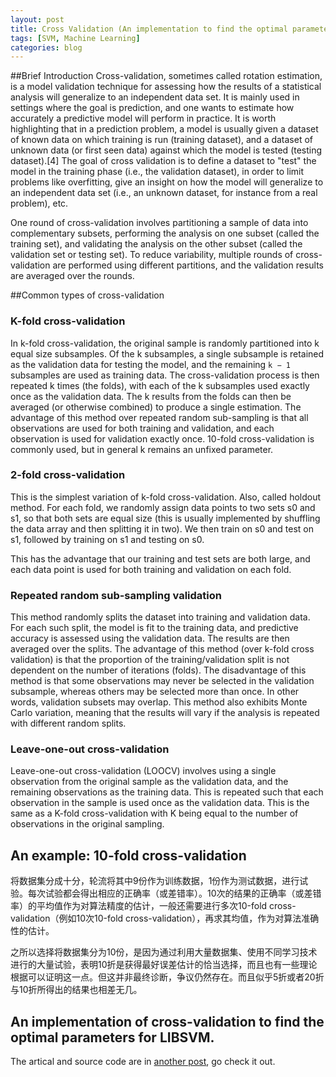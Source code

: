 ```yaml
---
layout: post
title: Cross Validation (An implementation to find the optimal parameters for LIBSVM)
tags: [SVM, Machine Learning]
categories: blog
---
```


##Brief Introduction
Cross-validation, sometimes called rotation estimation, is a model validation technique for assessing how the results of a statistical analysis will generalize to an independent data set. It is mainly used in settings where the goal is prediction, and one wants to estimate how accurately a predictive model will perform in practice. It is worth highlighting that in a prediction problem, a model is usually given a dataset of known data on which training is run (training dataset), and a dataset of unknown data (or first seen data) against which the model is tested (testing dataset).[4] The goal of cross validation is to define a dataset to "test" the model in the training phase (i.e., the validation dataset), in order to limit problems like overfitting, give an insight on how the model will generalize to an independent data set (i.e., an unknown dataset, for instance from a real problem), etc.

One round of cross-validation involves partitioning a sample of data into complementary subsets, performing the analysis on one subset (called the training set), and validating the analysis on the other subset (called the validation set or testing set). To reduce variability, multiple rounds of cross-validation are performed using different partitions, and the validation results are averaged over the rounds.

##Common types of cross-validation

### K-fold cross-validation
In k-fold cross-validation, the original sample is randomly partitioned into k equal size subsamples. Of the k subsamples, a single subsample is retained as the validation data for testing the model, and the remaining `k − 1` subsamples are used as training data. The cross-validation process is then repeated k times (the folds), with each of the k subsamples used exactly once as the validation data. The k results from the folds can then be averaged (or otherwise combined) to produce a single estimation. The advantage of this method over repeated random sub-sampling is that all observations are used for both training and validation, and each observation is used for validation exactly once. 10-fold cross-validation is commonly used, but in general k remains an unfixed parameter.

### 2-fold cross-validation
This is the simplest variation of k-fold cross-validation. Also, called holdout method. For each fold, we randomly assign data points to two sets s0 and s1, so that both sets are equal size (this is usually implemented by shuffling the data array and then splitting it in two). We then train on s0 and test on s1, followed by training on s1 and testing on s0.

This has the advantage that our training and test sets are both large, and each data point is used for both training and validation on each fold.

### Repeated random sub-sampling validation
This method randomly splits the dataset into training and validation data. For each such split, the model is fit to the training data, and predictive accuracy is assessed using the validation data. The results are then averaged over the splits. The advantage of this method (over k-fold cross validation) is that the proportion of the training/validation split is not dependent on the number of iterations (folds). The disadvantage of this method is that some observations may never be selected in the validation subsample, whereas others may be selected more than once. In other words, validation subsets may overlap. This method also exhibits Monte Carlo variation, meaning that the results will vary if the analysis is repeated with different random splits.

### Leave-one-out cross-validation
Leave-one-out cross-validation (LOOCV) involves using a single observation from the original sample as the validation data, and the remaining observations as the training data. This is repeated such that each observation in the sample is used once as the validation data. This is the same as a K-fold cross-validation with K being equal to the number of observations in the original sampling.

## An example: 10-fold cross-validation
将数据集分成十分，轮流将其中9份作为训练数据，1份作为测试数据，进行试验。每次试验都会得出相应的正确率（或差错率）。10次的结果的正确率（或差错率）的平均值作为对算法精度的估计，一般还需要进行多次10-fold cross-validation（例如10次10-fold cross-validation），再求其均值，作为对算法准确性的估计。

之所以选择将数据集分为10份，是因为通过利用大量数据集、使用不同学习技术进行的大量试验，表明10折是获得最好误差估计的恰当选择，而且也有一些理论根据可以证明这一点。但这并非最终诊断，争议仍然存在。而且似乎5折或者20折与10折所得出的结果也相差无几。

## An implementation of cross-validation to find the optimal parameters for LIBSVM.

The artical and source code are in [another post](http://imkaywu.com/2014/01/15/find-the-optimal-parameter.html), go check it out.
